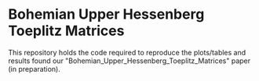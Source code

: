 # Bohemian Upper Hessenberg Toeplitz Matrices

This repository holds the code required to reproduce the plots/tables and results found our "Bohemian_Upper_Hessenberg_Toeplitz_Matrices" paper (in preparation).
